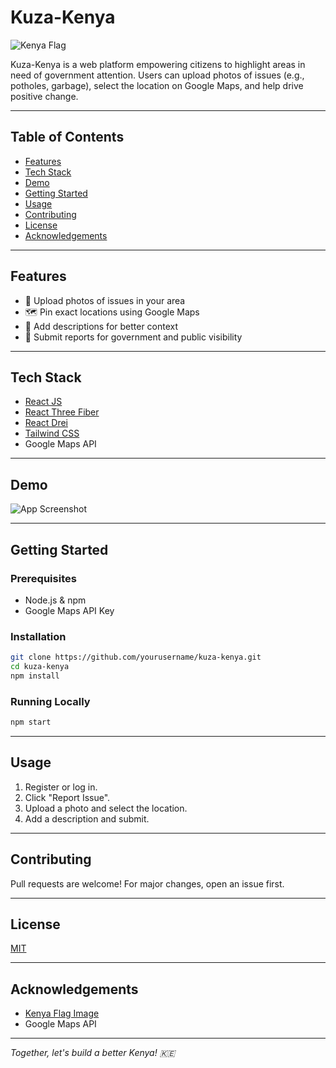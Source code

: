 # Kuza-Kenya

![Kenya Flag](https://upload.wikimedia.org/wikipedia/commons/4/49/Flag_of_Kenya.svg)

Kuza-Kenya is a web platform empowering citizens to highlight areas in need of government attention. Users can upload photos of issues (e.g., potholes, garbage), select the location on Google Maps, and help drive positive change.

---

## Table of Contents

- [Features](#features)
- [Tech Stack](#tech-stack)
- [Demo](#demo)
- [Getting Started](#getting-started)
- [Usage](#usage)
- [Contributing](#contributing)
- [License](#license)
- [Acknowledgements](#acknowledgements)

---

## Features

- 📸 Upload photos of issues in your area
- 🗺️ Pin exact locations using Google Maps
- 📝 Add descriptions for better context
- 📨 Submit reports for government and public visibility

---

## Tech Stack

- [React JS](https://react.dev/)
- [React Three Fiber](https://docs.pmnd.rs/react-three-fiber/getting-started/introduction)
- [React Drei](https://docs.pmnd.rs/drei/introduction)
- [Tailwind CSS](https://tailwindcss.com/)
- Google Maps API

---

## Demo

![App Screenshot](./assets/demo-screenshot.png)

---

## Getting Started

### Prerequisites

- Node.js & npm
- Google Maps API Key

### Installation

```bash
git clone https://github.com/yourusername/kuza-kenya.git
cd kuza-kenya
npm install
```

### Running Locally

```bash
npm start
```

---

## Usage

1. Register or log in.
2. Click "Report Issue".
3. Upload a photo and select the location.
4. Add a description and submit.

---

## Contributing

Pull requests are welcome! For major changes, open an issue first.

---

## License

[MIT](LICENSE)

---

## Acknowledgements

- [Kenya Flag Image](https://commons.wikimedia.org/wiki/File:Flag_of_Kenya.svg)
- Google Maps API

---

*Together, let's build a better Kenya! 🇰🇪*